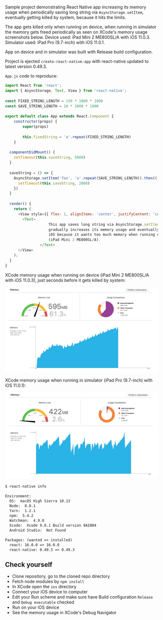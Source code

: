 Sample project demonstrating React Native app increasing its memory usage when
periodically saving long string via `AsyncStorage.setItem`, eventually getting
killed by system, because it hits the limits.

The app gets killed only when running on device, when running in simulator the
memory gets freed periodically as seen on XCode's memory usage screenshots
below. Device used: iPad Mini 2 ME800SL/A with iOS 11.0.3. Simulator used:
iPad Pro (9.7-inch) with iOS 11.0.1.

App on device and in simulator was built with Release build configuration.

Project is ejected `create-react-native-app` with react-native updated to
latest version 0.49.3.

`App.js` code to reproduce:

```js
import React from 'react';
import { AsyncStorage, Text, View } from 'react-native';

const FIXED_STRING_LENGTH = 150 * 1000 * 1000
const SAVE_STRING_LENGTH = 10 * 1000 * 1000

export default class App extends React.Component {
	constructor(props) {
		super(props)

		this.fixedString = 'a'.repeat(FIXED_STRING_LENGTH)
	}

  componentDidMount() {
    setTimeout(this.saveString, 5000)
  }

  saveString = () => {
    AsyncStorage.setItem('foo', 'a'.repeat(SAVE_STRING_LENGTH)).then(() => {
      setTimeout(this.saveString, 2000)
    })
  }

  render() {
    return (
      <View style={{ flex: 1, alignItems: 'center', justifyContent: 'center' }}>
        <Text>
					This app saves long string via AsyncStorage.setItem every 2 seconds,
					gradually increases its memory usage and eventually gets killed by
					iOS because it wants too much memory when running on device
					(iPad Mini 2 ME800SL/A).
				</Text>
      </View>
    );
  }
}
```

XCode memory usage when running on device (iPad Mini 2 ME800SL/A with iOS
11.0.3), just seconds before it gets killed by system:

![](./memory-usage-device.png)

XCode memory usage when running in simulator (iPad Pro (9.7-inch) with iOS
11.0.1):

![](./memory-usage-simulator.png)

```
$ react-native info

Environment:
  OS:  macOS High Sierra 10.13
  Node:  8.8.1
  Yarn:  1.2.1
  npm:  5.4.2
  Watchman:  4.9.0
  Xcode:  Xcode 9.0.1 Build version 9A1004
  Android Studio:  Not Found

Packages: (wanted => installed)
  react: 16.0.0 => 16.0.0
  react-native: 0.49.3 => 0.49.3
```

## Check yourself

* Clone repository, go to the cloned repo directory
* Fetch node modules by `npm install`
* In XCode open the `ios` directory
* Connect your iOS device to computer
* Edit your Run scheme and make sure have Build configuration `Release` and
  `Debug executable` checked
* Run on your iOS device
* See the memory usage in XCode's Debug Navigator

